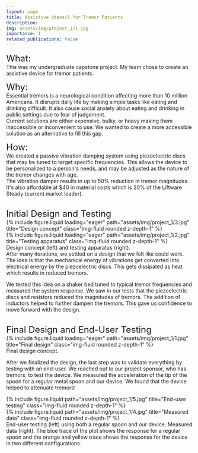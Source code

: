 ```yaml
---
layout: page
title: Assistive Utensil for Tremor Patients
description: 
img: assets/img/project_1/1.jpg
importance: 1
related_publications: false
---
```

<p>
    <span style="font-size: 24px">What: </span>
        <br>This was my undergraduate capstone project. My team chose to create an assistive device for tremor patients.
</p>

<p>
    <span style="font-size: 24px">Why: </span>
        <br><span>
            Essential tremors is a neurological condition affecting more than 10 million Americans. 
            It disrupts daily life by making simple tasks like eating and drinking difficult. It also cause social anxiety about eating and drinking in public settings due to fear of judgement.
        </span>
        <br><span class="line-space">
            Current solutions are either expensive, bulky, or heavy making them inaccessible or inconvenient to use. We wanted to create a more accessible solution as an alternative to fill this gap.
        </span>
</p>

<p>
    <span style="font-size: 24px">How: </span>
        <br><span>
            We created a passive vibration damping system using piezoelectric discs that may be tuned to target specific frequencies. 
            This allows the device to be personalized to a person's needs, and may be adjusted as the nature of the tremor changes with age.
        </span>
        <br><span class="line-space">
            The vibration damper results in up to 50% reduction in tremor magnitudes. It's also affordable at $40 in material costs which is 20% of the Liftware Steady (current market leader).
        </span>
</p>

<br>
<span style="font-size: 24px">Initial Design and Testing</span>
<div class="row">
    <div class="col-sm mt-3 mt-md-0">
        {% include figure.liquid loading="eager" path="assets/img/project_1/3.jpg" title="Design concept" class="img-fluid rounded z-depth-1" %}
    </div>
    <div class="col-sm mt-3 mt-md-0">
        {% include figure.liquid loading="eager" path="assets/img/project_1/2.jpg" title="Testing apparatus" class="img-fluid rounded z-depth-1" %}
    </div>
</div>
<div class="caption">
    Design concept (left) and testing apparatus (right).
</div>
After many iterations, we settled on a design that we felt like could work. The idea is that the mechanical energy of vibrations get converted into electrical energy by the piezoelectric discs. This gets dissipated as heat which results in reduced tremors. 

We tested this idea on a shaker bed tuned to typical tremor frequencies and measured the system response. We saw in our tests that the piezoelectric discs and resistors reduced the magnitudes of tremors. The addition of inductors helped to further dampen the tremors. This gave us confidence to move forward with the design.

<br>
<span style="font-size: 24px">Final Design and End-User Testing</span>
<div class="row justify-content-sm-center">
    <div class="col-sm-8 mt-3 mt-md-0">
        {% include figure.liquid loading="eager" path="assets/img/project_1/1.jpg" title="Final design" class="img-fluid rounded z-depth-1" %}
    </div>
</div>
<div class="caption">
    Final design concept.
</div>

After we finalized the design, the last step was to validate everything by testing with an end-user. We reached out to our project sponsor, who has tremors, to test the device. 
We measured the acceleration of the tip of the spoon for a regular metal spoon and our device. We found that the device helped to attenuate tremors! 

<div class="row justify-content-sm-center">
    <div class="col-sm mt-3 mt-md-0">
        {% include figure.liquid path="assets/img/project_1/5.jpg" title="End-user testing" class="img-fluid rounded z-depth-1" %}
    </div>
    <div class="col-sm mt-3 mt-md-0">
        {% include figure.liquid path="assets/img/project_1/4.jpg" title="Measured data" class="img-fluid rounded z-depth-1" %}
    </div>
</div>
<div class="caption">
    End-user testing (left) using both a regular spoon and our device. Measured data (right). The blue trace of the plot shows the response for a regular spoon and the orange and yellow trace shows the response for the device in two different configurations. 
</div>

